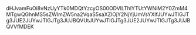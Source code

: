 dHJvamFuOi8vNzUyYTk0MDQtYzcyOS00ODVlLThlYTUtYWNiM2Y0ZmM4MTgwQGhnMS5sZWlmZW5na2VqaS5saXZlOjY2NjYjUmVsYXlfJUYwJTlGJTg3JUE2JUYwJTlGJTg3JUJBQVUtJUYwJTlGJTg3JUE2JUYwJTlGJTg3JUJBQVVfMDEK